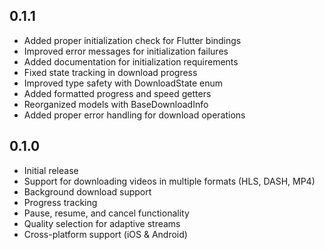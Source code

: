 ## 0.1.1

* Added proper initialization check for Flutter bindings
* Improved error messages for initialization failures
* Added documentation for initialization requirements
* Fixed state tracking in download progress
* Improved type safety with DownloadState enum
* Added formatted progress and speed getters
* Reorganized models with BaseDownloadInfo
* Added proper error handling for download operations

## 0.1.0

* Initial release
* Support for downloading videos in multiple formats (HLS, DASH, MP4)
* Background download support
* Progress tracking
* Pause, resume, and cancel functionality
* Quality selection for adaptive streams
* Cross-platform support (iOS & Android)
